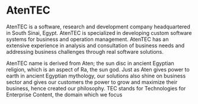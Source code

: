 # AtenTEC

AtenTEC is a software, research and development company headquartered in South Sinai, Egypt. AtenTEC is specialized in developing custom software systems for business and operation management. AtenTEC has an extensive experience in analysis and consultation of business needs and addressing business challenges through real software solutions.

AtenTEC name is derived from Aten; the sun disc in ancient Egyptian religion, which is an aspect of Ra, the sun god. Just as Aten gives power to earth in ancient Egyptian mythology, our solutions also shine on business sector and gives our customers the power to grow and maximize their business, hence created our philosophy. TEC stands for Technologies for Enterprise Content, the domain which we focus
